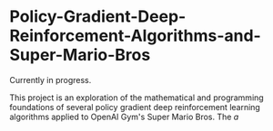 # Policy-Gradient-Deep-Reinforcement-Algorithms-and-Super-Mario-Bros
Currently in progress.

This project is an exploration of the mathematical and programming foundations of several policy gradient deep reinforcement learning algorithms applied to OpenAI Gym's Super Mario Bros. The $a$
